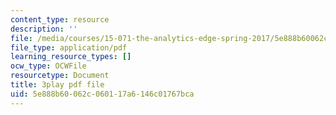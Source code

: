 ```yaml
---
content_type: resource
description: ''
file: /media/courses/15-071-the-analytics-edge-spring-2017/5e888b60062c060117a6146c01767bca_YaEufT_7EbU.pdf
file_type: application/pdf
learning_resource_types: []
ocw_type: OCWFile
resourcetype: Document
title: 3play pdf file
uid: 5e888b60-062c-0601-17a6-146c01767bca
---
```

